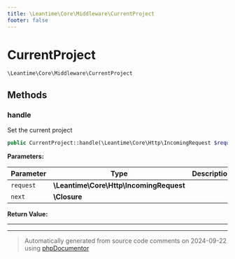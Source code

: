```yaml
---
title: \Leantime\Core\Middleware\CurrentProject
footer: false
---
```


# CurrentProject




`\Leantime\Core\Middleware\CurrentProject`




## Methods

### handle

Set the current project

```php
public CurrentProject::handle(\Leantime\Core\Http\IncomingRequest $request, \Closure $next): \Symfony\Component\HttpFoundation\Response
```








**Parameters:**

| Parameter | Type | Description |
|-----------|------|-------------|
| `request` | **\Leantime\Core\Http\IncomingRequest** |  |
| `next` | **\Closure** |  |


**Return Value:**





---


---
> Automatically generated from source code comments on 2024-09-22 using [phpDocumentor](http://www.phpdoc.org/)
